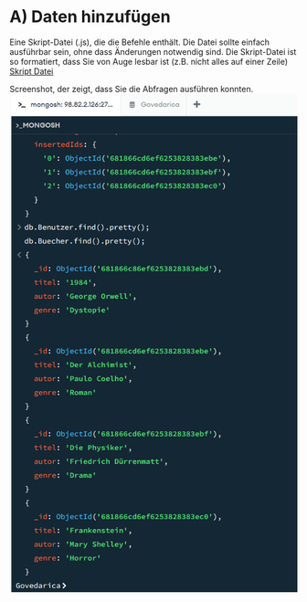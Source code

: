 # A) Daten hinzufügen

Eine Skript-Datei (.js), die die Befehle enthält. Die Datei sollte einfach ausführbar sein, ohne dass  Änderungen notwendig sind. Die Skript-Datei ist so formatiert, dass Sie von Auge lesbar ist (z.B. nicht alles auf einer Zeile)
[Skript Datei](insertData.js)

Screenshot, der zeigt, dass Sie die Abfragen ausführen konnten.
![Sscreenshot](mongoinsertdata.png)
